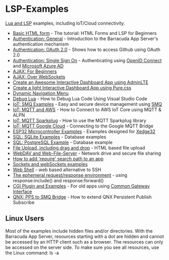 # LSP-Examples
 [Lua and LSP](https://realtimelogic.com/products/lua-server-pages/) examples, including IoT/Cloud connectivity.

* [Basic HTML form](html-form) - The tutorial: HTML Forms and LSP for Beginners
* [Authentication: General](authentication) - Introduction to the Barracuda App Server's authentication mechanism
* [Authentication: OAuth 2.0](oauth) - Shows how to access Github using OAuth 2.0
* [Authentication: Single Sign On](fs-sso) - Authenticating using [OpenID Connect](https://openid.net/connect/) and [Microsoft Azure AD](https://portal.azure.com/)
* [AJAX: For Beginners](AJAX)
* [AJAX: Over WebSockets](AJAX-Over-WebSockets)
* [Create an Awesome Interactive Dashboard App using AdminLTE](Dashboard)
* [Create a light Interactive Dashboard App using Pure.css](Light-Dashboard)
* [Dynamic Navigation Menu](Dynamic-Nav-Menu)
* [Debug Lua](Lua-Debug) - How to Debug Lua Code Using Visual Studio Code
* [IoT: SMQ Examples](SMQ-examples) - Easy and secure device management using [SMQ](https://realtimelogic.com/ba/doc/?url=SMQ.html)
* [IoT: MQTT and AWS](AWS-MQTT) - How to Connect to AWS IoT Core using MQTT & ALPN
* [IoT: MQTT Sparkplug](Sparkplug) - How to use the MQTT Sparkplug library
* [IoT: MQTT Google Cloud](Cloud-IoT-Core) - Connecting to the Google MQTT Bridge
* [ESP32 Microcontroller Examples](ESP32) - Examples designed for [Xedge32](https://realtimelogic.com/ba/ESP32/)
* [SQL: SQLite Examples](SQLite) - Database examples
* [SQL: PostgreSQL Example](PostgreSQL) - Database example
* [File Upload, including drag and drop](upload) - HTML based file upload
* [WebDAV and Web-File-Server](File-Server) - Network drive and secure file sharing
* [How to add 'require' search path to an app](require-test)
* [Sockets and webSockets examples](socket-examples)
* [Web Shell](Web-Shell) - web based alternative to SSH
* [The ephemeral request/response environment](command-env) - using response:include() and response:forward()
* [CGI Plugin and Examples](CGI) - For old apps using [Common Gateway Interface](https://realtimelogic.com/articles/Barracuda-Server-versus-CGI)
* [QNX: PPS to SMQ Bridge](QNX/PPS) -  How to extend QNX Persistent Publish Subscribe

## Linux Users

Most of the examples include hidden files and/or directories. With the
Barracuda App Server, resources starting with a dot are hidden and
cannot be accessed by an HTTP client such as a browser. The resources
can only be accessed on the server side. To make sure you see all
resources, use the Linux command: ls -a
